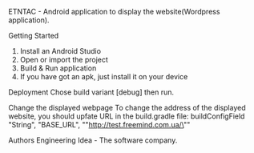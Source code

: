 ETNTAC - Android application to display the website(Wordpress application).

Getting Started
1) Install an Android Studio
2) Open or import the project
3) Build & Run application
4) If you have got an apk, just install it on your device

Deployment
Chose build variant [debug] then run.

Change the displayed webpage
To change the address of the displayed website, you should upfate URL in the build.gradle file:
buildConfigField "String", "BASE_URL", "\"http://test.freemind.com.ua/\""

Authors
Engineering Idea - The software company.
